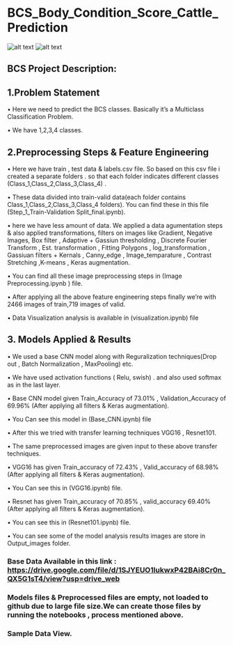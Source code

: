# BCS_Body_Condition_Score_Cattle_Prediction

![alt text](https://github.com/teja0508/BCS_Body_Condition_Score_Cattle_Prediction/blob/main/BCS_score_image_1.PNG)
![alt text](https://github.com/teja0508/BCS_Body_Condition_Score_Cattle_Prediction/blob/main/BCS_score_image_2.PNG)


## **BCS Project Description:**

## 1.Problem Statement

•	Here we need to predict the BCS classes. Basically it’s a Multiclass Classification Problem.

•	We have 1,2,3,4 classes.



## 2.Preprocessing Steps & Feature Engineering

•	Here we have train , test data & labels.csv file. So based on this csv file i created  a separate folders . so that each folder indicates different classes (Class_1,Class_2,Class_3,Class_4) .


•	These data divided into train-valid data(each folder contains Class_1,Class_2,Class_3,Class_4 folders). You can find these in this file (Step_1_Train-Validation Split_final.ipynb).


•	here we have less amount of data. We applied a data agumentation steps & also applied transformations, filters on images like Gradient, Negative Images, Box filter , Adaptive + Gassiun thresholding , Discrete Fourier Transform , Est. transformation , Fitting Polygons , log_transformation , Gassiuan filters + Kernals , Canny_edge , Image_temparature , Contrast Stretching ,K-means , Keras augmentation. 


•	You can find all these image preprocessing steps in (Image Preprocessing.ipynb ) file.

•	After applying all the above feature engineering steps finally we’re with 2466 images of train,719 images of valid. 

•	Data Visualization analysis is available in (visualization.ipynb) file


## 3. Models Applied & Results 

•	We used a base CNN model along with Reguralization techniques(Drop out , Batch Normalization , MaxPooling) etc.

•	We have used activation functions ( Relu, swish) . and also used softmax as in the last layer.

•	Base CNN model given Train_Accuracy of 73.01% , Validation_Accuracy of 69.96% (After applying all filters & Keras augmentation). 

•	You Can see this model in (Base_CNN.ipynb) file

•	After this we tried with transfer learning techniques VGG16 , Resnet101.

•	The same preprocessed images  are given input to these above transfer techniques.

•	VGG16 has given Train_accuracy of  72.43% , Valid_accuracy of 68.98% (After applying all filters & Keras augmentation).

•	You Can see this in (VGG16.ipynb) file.

•	Resnet has given Train_accuracy of 70.85% , valid_accuracy 69.40% (After applying all filters & Keras augmentation).

•	You can see this in (Resnet101.ipynb) file.

•	You can see some of the model analysis results images are store in Output_images folder. 


### Base Data Available in this link : https://drive.google.com/file/d/1SJYEUO1IukwxP42BAi8Cr0n_QX5G1sT4/view?usp=drive_web

### Models files & Preprocessed files are empty, not loaded to github due to large file size.We can create those files by running the notebooks , process mentioned above.

### Sample Data View.


